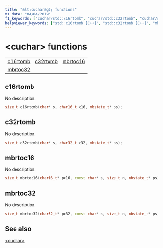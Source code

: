 ```yaml
---
title: "&lt;cuchar&gt; functions"
ms.date: "04/04/2019"
f1_keywords: ["cuchar/std::c16rtomb", "cuchar/std::c32rtomb", "cuchar/std::mbrtoc16", "cuchar/std::mbrtoc32"]
helpviewer_keywords: ["std::c16rtomb [C++]", "std::c32rtomb [C++]", "mbrtoc16 [C++]", "mbrtoc32 [C++]"]
---
```

# &lt;cuchar&gt; functions

||||
|-|-|-|
|[c16rtomb](#c16rtomb)|[c32rtomb](#c32rtomb)|[mbrtoc16](#mbrtoc16)|
|[mbrtoc32](#mbrtoc32)|||

## <a name="c16rtomb"></a>  c16rtomb

No description.

```cpp
size_t c16rtomb(char* s, char16_t c16, mbstate_t* ps);
```

## <a name="c32rtomb"></a>  c32rtomb

No description.

```cpp
size_t c32rtomb(char* s, char32_t c32, mbstate_t* ps);
```

## <a name="mbrtoc16"></a>  mbrtoc16

No description.

```cpp
size_t mbrtoc16(char16_t* pc16, const char* s, size_t n, mbstate_t* ps);
```

## <a name="mbrtoc32"></a>  mbrtoc32

No description.

```cpp
size_t mbrtoc32(char32_t* pc32, const char* s, size_t n, mbstate_t* ps);
```

## See also

[\<cuchar>](../standard-library/cuchar.md)<br/>
